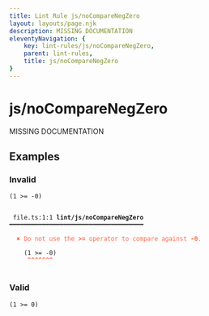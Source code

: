 ```yaml
---
title: Lint Rule js/noCompareNegZero
layout: layouts/page.njk
description: MISSING DOCUMENTATION
eleventyNavigation: {
	key: lint-rules/js/noCompareNegZero,
	parent: lint-rules,
	title: js/noCompareNegZero
}
---
```


# js/noCompareNegZero

MISSING DOCUMENTATION

<!-- EVERYTHING BELOW IS AUTOGENERATED. SEE SCRIPTS FOLDER FOR UPDATE SCRIPTS -->


## Examples
### Invalid
<pre class="language-text"><code class="language-text"><span class="token punctuation">(</span><span class="token number">1</span> <span class="token operator">&gt;=</span> <span class="token operator">-</span><span class="token number">0</span><span class="token punctuation">)</span></code></pre>
<pre class="language-text"><code class="language-text">
 <span style="text-decoration-style: dotted;">file.ts:1:1</span> <strong>lint/js/noCompareNegZero</strong> ━━━━━━━━━━━━━━━━━━━━━━━━━━━━━━━━━━━━━

  <strong><span style="color: Tomato;">✖ </span></strong><span style="color: Tomato;">Do not use the </span><span style="color: Tomato;"><strong>&gt;=</strong></span><span style="color: Tomato;"> operator to compare against </span><span style="color: Tomato;"><strong>-0</strong></span><span style="color: Tomato;">.</span>

    <span class="token punctuation">(</span><span class="token number">1</span> <span class="token operator">&gt;=</span> <span class="token operator">-</span><span class="token number">0</span><span class="token punctuation">)</span>
     <span style="color: Tomato;"><strong>^</strong></span><span style="color: Tomato;"><strong>^</strong></span><span style="color: Tomato;"><strong>^</strong></span><span style="color: Tomato;"><strong>^</strong></span><span style="color: Tomato;"><strong>^</strong></span><span style="color: Tomato;"><strong>^</strong></span><span style="color: Tomato;"><strong>^</strong></span>

</code></pre>
### Valid
<pre class="language-text"><code class="language-text"><span class="token punctuation">(</span><span class="token number">1</span> <span class="token operator">&gt;=</span> <span class="token number">0</span><span class="token punctuation">)</span></code></pre>
